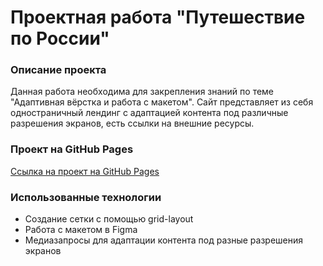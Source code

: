 # Проектная работа "Путешествие по России"

### Описание проекта
Данная работа необходима для закрепления знаний по теме "Адаптивная вёрстка и работа с макетом". 
Сайт представляет из себя одностраничный лендинг с адаптацией контента под различные разрешения экранов, есть ссылки на внешние ресурсы.

### Проект на GitHub Pages

 [Ссылка на проект на GitHub Pages](https://kotezh.github.io/russian-travel/)

### Использованные технологии
* Создание сетки с помощью grid-layout
* Работа с макетом в Figma
* Медиазапросы для адаптации контента под разные разрешения экранов


